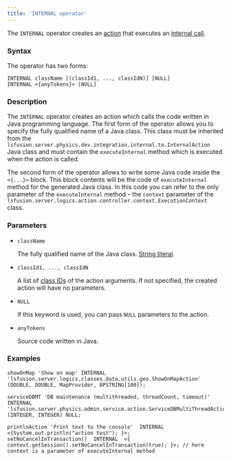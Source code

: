 ```yaml
---
title: 'INTERNAL operator'
---
```


The `INTERNAL` operator creates an [action](Actions.md) that executes an [internal call](Internal_call_INTERNAL.md).

### Syntax

The operator has two forms:

    INTERNAL className [(classId1, ..., classIdN)] [NULL]
    INTERNAL <{anyTokens}> [NULL]

### Description

The `INTERNAL` operator creates an action which calls the code written in Java programming language. The first form of the operator allows you to specify the fully qualified name of a Java class. This class must be inherited from the `lsfusion.server.physics.dev.integration.internal.to.InternalAction` Java class and must contain the `executeInternal` method which is executed when the action is called.

The second form of the operator allows to write some Java code inside the `<{...}>` block. This block contents will be the code of `executeInternal` method for the generated Java class. In this code you can refer to the only parameter of the `executeInternal` method – the `context` parameter of the `lsfusion.server.logics.action.controller.context.ExecutionContext` class.

### Parameters

- `className`

    The fully qualified name of the Java class. [String literal](Literals.md#strliteral).

- `classId1, ..., classIdN`

    A list of [class IDs](IDs.md#classid) of the action arguments. If not specified, the created action will have no parameters.

- `NULL`

    If this keyword is used, you can pass `NULL` parameters to the action.

- `anyTokens`

    Source code written in Java. 

### Examples

```lsf
showOnMap 'Show on map' INTERNAL 'lsfusion.server.logics.classes.data.utils.geo.ShowOnMapAction' (DOUBLE, DOUBLE, MapProvider, BPSTRING[100]);

serviceDBMT 'DB maintenance (multithreaded, threadCount, timeout)' INTERNAL 'lsfusion.server.physics.admin.service.action.ServiceDBMultiThreadAction' (INTEGER, INTEGER) NULL;

printlnAction 'Print text to the console'  INTERNAL  <{System.out.println("action test"); }>;
setNoCancelInTransaction()  INTERNAL  <{ context.getSession().setNoCancelInTransaction(true); }>; // here context is a parameter of executeInternal method
```
